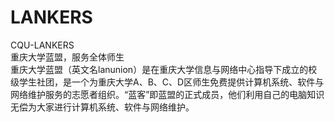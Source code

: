 # LANKERS
CQU-LANKERS<br>
重庆大学蓝盟，服务全体师生<br>
重庆大学蓝盟（英文名lanunion）是在重庆大学信息与网络中心指导下成立的校级学生社团，是一个为重庆大学A、B、C、D区师生免费提供计算机系统、软件与网络维护服务的志愿者组织。“蓝客”即蓝盟的正式成员，他们利用自己的电脑知识无偿为大家进行计算机系统、软件与网络维护。
